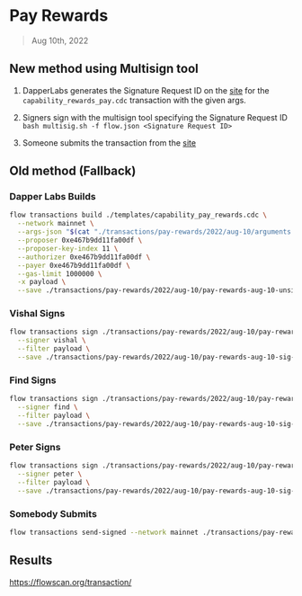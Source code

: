 # Pay Rewards
> Aug 10th, 2022

## New method using Multisign tool

1. DapperLabs generates the Signature Request ID on the [site](https://flow-multisig-git-service-account-onflow.vercel.app/mainnet?type=serviceAccount&name=capability_pay_rewards.cdc&param=&acct=0xe467b9dd11fa00df&limit=1000000) for the `capability_rewards_pay.cdc` transaction with the given args.

2. Signers sign with the multisign tool specifying the Signature Request ID
`bash multisig.sh -f flow.json <Signature Request ID>`

3. Someone submits the transaction from the [site](https://flow-multisig-git-service-account-onflow.vercel.app/mainnet)

## Old method (Fallback)

### Dapper Labs Builds


```sh
flow transactions build ./templates/capability_pay_rewards.cdc \
  --network mainnet \
  --args-json "$(cat "./transactions/pay-rewards/2022/aug-10/arguments.json")" \
  --proposer 0xe467b9dd11fa00df \
  --proposer-key-index 11 \
  --authorizer 0xe467b9dd11fa00df \
  --payer 0xe467b9dd11fa00df \
  --gas-limit 1000000 \
  -x payload \
  --save ./transactions/pay-rewards/2022/aug-10/pay-rewards-aug-10-unsigned.rlp
```

### Vishal Signs

```sh
flow transactions sign ./transactions/pay-rewards/2022/aug-10/pay-rewards-aug-10-unsigned.rlp \
  --signer vishal \
  --filter payload \
  --save ./transactions/pay-rewards/2022/aug-10/pay-rewards-aug-10-sig-1.rlp
```

### Find Signs

```sh
flow transactions sign ./transactions/pay-rewards/2022/aug-10/pay-rewards-aug-10-sig-2.rlp \
  --signer find \
  --filter payload \
  --save ./transactions/pay-rewards/2022/aug-10/pay-rewards-aug-10-sig-3.rlp
```

### Peter Signs

```sh
flow transactions sign ./transactions/pay-rewards/2022/aug-10/pay-rewards-aug-10-sig-3.rlp \
  --signer peter \
  --filter payload \
  --save ./transactions/pay-rewards/2022/aug-10/pay-rewards-aug-10-sig-complete.rlp
```

### Somebody Submits

```sh
flow transactions send-signed --network mainnet ./transactions/pay-rewards/2022/aug-10/pay-rewards-aug-10-sig-complete.rlp
```

## Results

https://flowscan.org/transaction/
